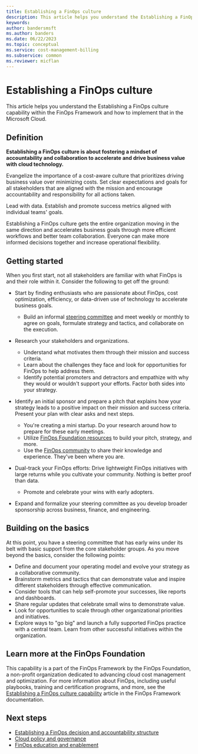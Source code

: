```yaml
---
title: Establishing a FinOps culture
description: This article helps you understand the Establishing a FinOps culture capability within the FinOps Framework and how to implement that in the Microsoft Cloud.
keywords:
author: bandersmsft
ms.author: banders
ms.date: 06/22/2023
ms.topic: conceptual
ms.service: cost-management-billing
ms.subservice: common
ms.reviewer: micflan
---
```


# Establishing a FinOps culture

This article helps you understand the Establishing a FinOps culture capability within the FinOps Framework and how to implement that in the Microsoft Cloud.

## Definition

**Establishing a FinOps culture is about fostering a mindset of accountability and collaboration to accelerate and drive business value with cloud technology.**

Evangelize the importance of a cost-aware culture that prioritizes driving business value over minimizing costs. Set clear expectations and goals for all stakeholders that are aligned with the mission and encourage accountability and responsibility for all actions taken.

Lead with data. Establish and promote success metrics aligned with individual teams' goals.

Establishing a FinOps culture gets the entire organization moving in the same direction and accelerates business goals through more efficient workflows and better team collaboration. Everyone can make more informed decisions together and increase operational flexibility.

## Getting started

When you first start, not all stakeholders are familiar with what FinOps is and their role within it. Consider the following to get off the ground:

- Start by finding enthusiasts who are passionate about FinOps, cost optimization, efficiency, or data-driven use of technology to accelerate business goals.
  - Build an informal [steering committee](capabilities-structure.md) and meet weekly or monthly to agree on goals, formulate strategy and tactics, and collaborate on the execution.
- Research your stakeholders and organizations.
  - Understand what motivates them through their mission and success criteria.
  - Learn about the challenges they face and look for opportunities for FinOps to help address them.
  - Identify potential promoters and detractors and empathize with why they would or wouldn't support your efforts. Factor both sides into your strategy.
- Identify an initial sponsor and prepare a pitch that explains how your strategy leads to a positive impact on their mission and success criteria. Present your plan with clear asks and next steps.
  - You're creating a mini startup. Do your research around how to prepare for these early meetings.
  - Utilize [FinOps Foundation resources](https://www.finops.org/resources) to build your pitch, strategy, and more.
  - Use the [FinOps community](https://www.finops.org/community/getting-started/) to share their knowledge and experience. They've been where you are.
- Dual-track your FinOps efforts: Drive lightweight FinOps initiatives with large returns while you cultivate your community. Nothing is better proof than data.
  - Promote and celebrate your wins with early adopters.

- Expand and formalize your steering committee as you develop broader sponsorship across business, finance, and engineering.

## Building on the basics

At this point, you have a steering committee that has early wins under its belt with basic support from the core stakeholder groups. As you move beyond the basics, consider the following points:

- Define and document your operating model and evolve your strategy as a collaborative community.
- Brainstorm metrics and tactics that can demonstrate value and inspire different stakeholders through effective communication.
- Consider tools that can help self-promote your successes, like reports and dashboards.
- Share regular updates that celebrate small wins to demonstrate value.
- Look for opportunities to scale through other organizational priorities and initiatives.
- Explore ways to "go big" and launch a fully supported FinOps practice with a central team. Learn from other successful initiatives within the organization.

## Learn more at the FinOps Foundation

This capability is a part of the FinOps Framework by the FinOps Foundation, a non-profit organization dedicated to advancing cloud cost management and optimization. For more information about FinOps, including useful playbooks, training and certification programs, and more, see the [Establishing a FinOps culture capability](https://www.finops.org/framework/capabilities/establish-finops-culture/) article in the FinOps Framework documentation.

## Next steps

- [Establishing a FinOps decision and accountability structure](capabilities-structure.md)
- [Cloud policy and governance](capabilities-policy.md)
- [FinOps education and enablement](capabilities-education.md)